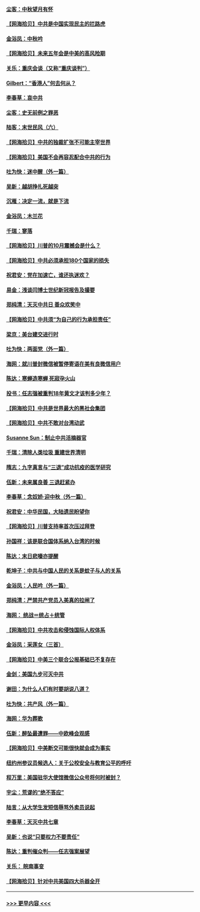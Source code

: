 #### [尘客：中秋望月有怀](../pages/nsc993/n12444632.md?t=10020502) 
#### [【网海拾贝】中共是中国实现民主的拦路虎](../pages/nsc993/n12443573.md?t=10020502) 
#### [金浴凤：中秋吟](../pages/nsc993/n12441773.md?t=10020502) 
#### [【网海拾贝】未来五年会是中美的高风险期](../pages/nsc993/n12440760.md?t=10020502) 
#### [关乐：重庆会谈（又称“重庆谈判”）](../pages/nsc993/n12437525.md?t=10020502) 
#### [Gilbert：“香港人”何去何从？](../pages/nsc993/n12435894.md?t=10020502) 
#### [李春草：哀中共](../pages/nsc993/n12435874.md?t=10020502) 
#### [尘客：史无前例之罪恶](../pages/nsc993/n12435762.md?t=10020502) 
#### [陆客：末世民风（六）](../pages/nsc993/n12435354.md?t=10020502) 
#### [【网海拾贝】中共的独裁扩张不可能主宰世界](../pages/nsc993/n12435151.md?t=10020502) 
#### [【网海拾贝】美国不会再容忍配合中共的行为](../pages/nsc993/n12433808.md?t=10020502) 
#### [吐为快：迷中醒（外一篇）](../pages/nsc993/n12433585.md?t=10020502) 
#### [吴新：越胡挣扎死越突](../pages/nsc993/n12433562.md?t=10020502) 
#### [沉雁：决定一流，就是下流](../pages/nsc993/n12432128.md?t=10020502) 
#### [金浴凤：木兰花](../pages/nsc993/n12432124.md?t=10020502) 
#### [千瑞：寥落](../pages/nsc993/n12432071.md?t=10020502) 
#### [【网海拾贝】川普的10月震撼会是什么？](../pages/nsc993/n12431624.md?t=10020502) 
#### [【网海拾贝】中共必须承担180个国家的损失](../pages/nsc993/n12428893.md?t=10020502) 
#### [祝君安：党在加速亡，谁还执迷欢？](../pages/nsc993/n12428652.md?t=10020502) 
#### [易金：浅谈闫博士世纪新冠报告及撮要](../pages/nsc993/n12426822.md?t=10020502) 
#### [郑纯清：天灭中共日 善众欢笑中](../pages/nsc993/n12426784.md?t=10020502) 
#### [【网海拾贝】中共须“为自己的行为承担责任”](../pages/nsc993/n12426067.md?t=10020502) 
#### [梁京：美台建交进行时](../pages/nsc993/n12424066.md?t=10020502) 
#### [吐为快：两面党（外一篇）](../pages/nsc993/n12424043.md?t=10020502) 
#### [海网：就川普封微信被暂停寄语在美有良微信用户](../pages/nsc993/n12424021.md?t=10020502) 
#### [陈达：寒蝉造寒蝉 死寂孕火山](../pages/nsc993/n12423958.md?t=10020502) 
#### [投书：任志强被重判18年黄文才该判多少年？](../pages/nsc993/n12423672.md?t=10020502) 
#### [【网海拾贝】中共是世界最大的黑社会集团](../pages/nsc993/n12423543.md?t=10020502) 
#### [【网海拾贝】中共不敢对台湾动武](../pages/nsc993/n12421418.md?t=10020502) 
#### [Susanne Sun：制止中共活摘器官](../pages/nsc993/n12419654.md?t=10020502) 
#### [千瑞：清除人类垃圾 重建世界清明](../pages/nsc993/n12419414.md?t=10020502) 
#### [隋志：九字真言与“三退”成功抗疫的医学研究](../pages/nsc993/n12419248.md?t=10020502) 
#### [伍新：未来属良善 三退赶紧办](../pages/nsc993/n12418496.md?t=10020502) 
#### [李春草：念奴娇·迎中秋（外一篇）](../pages/nsc993/n12418465.md?t=10020502) 
#### [祝君安：中华民国，大陆遗民盼望你](../pages/nsc993/n12418089.md?t=10020502) 
#### [【网海拾贝】川普支持率首次压过拜登](../pages/nsc993/n12418050.md?t=10020502) 
#### [孙国祥：该是联合国体系纳入台湾的时候](../pages/nsc993/n12417369.md?t=10020502) 
#### [陈达：末日悲嚎亦提醒](../pages/nsc993/n12416736.md?t=10020502) 
#### [乾坤子：中共与中国人民的关系是蚊子与人的关系](../pages/nsc993/n12416632.md?t=10020502) 
#### [金浴凤：人民吟（外一篇）](../pages/nsc993/n12416567.md?t=10020502) 
#### [郑纯清：严禁共产党员入美真的拉闸了](../pages/nsc993/n12416550.md?t=10020502) 
#### [海网： 统战＝统占＋统管](../pages/nsc993/n12416404.md?t=10020502) 
#### [【网海拾贝】中共攻击和侵蚀国际人权体系](../pages/nsc993/n12416250.md?t=10020502) 
#### [金浴凤：采莲女（三首）](../pages/nsc993/n12415517.md?t=10020502) 
#### [【网海拾贝】中美三个联合公报基础已不复存在](../pages/nsc993/n12415054.md?t=10020502) 
#### [金剑：美国九步可灭中共](../pages/nsc993/n12413183.md?t=10020502) 
#### [谢田：为什么人们有时要胡说八道？](../pages/nsc993/n12411861.md?t=10020502) 
#### [吐为快：共产风（外一篇）](../pages/nsc993/n12411761.md?t=10020502) 
#### [海网：华为葬歌](../pages/nsc993/n12410381.md?t=10020502) 
#### [伍新：醉坠最遭罪——中欧峰会观感](../pages/nsc993/n12410364.md?t=10020502) 
#### [【网海拾贝】中美断交可能很快就会成为事实](../pages/nsc993/n12409495.md?t=10020502) 
#### [纽约州参议员候选人：关于公校安全与教育公平的呼吁](../pages/nsc993/n12409228.md?t=10020502) 
#### [程万里：美国驻华大使馆微信公众号将何时被封？](../pages/nsc993/n12407397.md?t=10020502) 
#### [宇尘：荒谬的“绝不答应”](../pages/nsc993/n12407360.md?t=10020502) 
#### [陆言：从大学生发短信辱骂外卖员说起](../pages/nsc993/n12407285.md?t=10020502) 
#### [李春草：天灭中共七章](../pages/nsc993/n12406988.md?t=10020502) 
#### [吴新：也说“只要权力不要责任”](../pages/nsc993/n12406966.md?t=10020502) 
#### [陈达：重判催众判——任志强案展望](../pages/nsc993/n12404540.md?t=10020502) 
#### [关乐： 皖南事变](../pages/nsc993/n12404288.md?t=10020502) 
#### [【网海拾贝】针对中共美国四大杀器全开](../pages/nsc993/n12404172.md?t=10020502) 

----
#### [ >>> 更早内容 <<< ](../indexes/nsc993-earlier.md)
